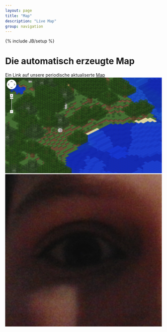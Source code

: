 ```yaml
---
layout: page
title: "Map"
description: "Live Map"
group: navigation
---
```

{% include JB/setup %}

# Die automatisch erzeugte Map

Ein Link auf unsere periodische aktualiserte [Map](http://144.76.123.62/)
![Alternativer Text](/images/map.png "Optionaler Titel")
![Alternativer Text](/images/auge.png "Optionaler Titel")